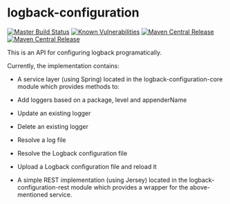 # logback-configuration

[![Master Build Status][build-badge]][build-link]
[![Known Vulnerabilities][vulnerabilities-badge]][vulnerabilities-link]
[![Maven Central Release][release-core-badge]][release-core-link]
[![Maven Central Release][release-rest-badge]][release-rest-link]

[build-link]: https://jenkins.carlspring.org/blue/organizations/jenkins/opensource%2Flogback-configuration/activity?branch=master
[build-badge]: https://jenkins.carlspring.org/buildStatus/icon?job=opensource/logback-configuration/master
[vulnerabilities-link]: https://snyk.io/test/github/carlspring/logback-configuration/
[vulnerabilities-badge]: https://snyk.io/test/github/carlspring/logback-configuration/badge.svg
[release-core-link]: http://repo2.maven.org/maven2/org/carlspring/logging/logging-configuration-core/
[release-core-badge]: https://img.shields.io/maven-central/v/org.carlspring.logging/logback-configuration-core.svg?label=logback-configuration-core
[release-rest-link]: http://repo2.maven.org/maven2/org/carlspring/logging/logging-configuration-rest/
[release-rest-badge]: https://img.shields.io/maven-central/v/org.carlspring.logging/logback-configuration-rest.svg?label=logback-configuration-rest


This is an API for configuring logback programatically.

Currently, the implementation contains:
* A service layer (using Spring) located in the logback-configuration-core module which provides methods to:
 * Add loggers based on a package, level and appenderName
 * Update an existing logger
 * Delete an existing logger
 * Resolve a log file
 * Resolve the Logback configuration file
 * Upload a Logback configuration file and reload it

* A simple REST implementation (using Jersey) located in the logback-configuration-rest module which provides a wrapper for the above-mentioned service.
